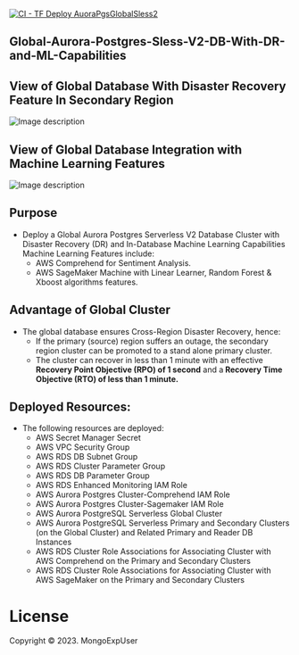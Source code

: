 [![CI - TF Deploy AuoraPgsGlobalSless2](https://github.com/MongoExpUser/Global-DB-Aurora-Postgres-Sless-V2-With-DR-and-ML-Capabilities/actions/workflows/global-aurora-pgs-sless-v2-dr-ml.yml/badge.svg)](https://github.com/MongoExpUser/Global-DB-Aurora-Postgres-Sless-V2-With-DR-and-ML-Capabilities/actions/workflows/global-aurora-pgs-sless-v2-dr-ml.yml)

## Global-Aurora-Postgres-Sless-V2-DB-With-DR-and-ML-Capabilities

## View of Global Database With Disaster Recovery Feature In Secondary Region
![Image description](https://github.com/MongoExpUser/Global-DB-Aurora-Postgres-Sless-V2-With-DR-and-ML-Capabilities/blob/main/global-db.png)

## View of Global Database Integration with Machine Learning Features
![Image description](https://github.com/MongoExpUser/Global-DB-Aurora-Postgres-Sless-V2-With-DR-and-ML-Capabilities/blob/main/ml-integration.png)
          
## Purpose
 * Deploy a Global Aurora Postgres Serverless V2 Database Cluster with Disaster Recovery (DR) and In-Database Machine Learning Capabilities
   Machine Learning Features include:
   * AWS Comprehend for Sentiment Analysis.
   * AWS SageMaker Machine with Linear Learner, Random Forest & Xboost algorithms features.

## Advantage of Global Cluster
  * The global database ensures Cross-Region Disaster Recovery, hence:
    * If the primary (source) region suffers an outage, the secondary region cluster can be promoted to a stand alone primary cluster.
    * The cluster can recover in less than 1 minute with an effective <strong>Recovery Point Objective (RPO) of 1 second</strong> and a<strong> Recovery Time Objective (RTO) of less than 1 minute.</strong>

## Deployed Resources:
  * The following resources are deployed:
    * AWS Secret Manager Secret
    * AWS VPC Security Group
    * AWS RDS DB Subnet Group
    * AWS RDS Cluster Parameter Group
    * AWS RDS DB Parameter Group
    * AWS RDS Enhanced Monitoring IAM Role
    * AWS Aurora Postgres Cluster-Comprehend IAM Role
    * AWS Aurora Postgres Cluster-Sagemaker IAM Role
    * AWS Aurora PostgreSQL Serverless Global Cluster
    * AWS Aurora PostgreSQL Serverless Primary and Secondary Clusters (on the Global Cluster) and Related Primary and Reader DB Instances
    * AWS RDS Cluster Role Associations for Associating Cluster with AWS Comprehend on the Primary and Secondary Clusters
    * AWS RDS Cluster Role Associations for Associating Cluster with AWS SageMaker on the Primary and Secondary Clusters
  
  

# License
Copyright © 2023. MongoExpUser
